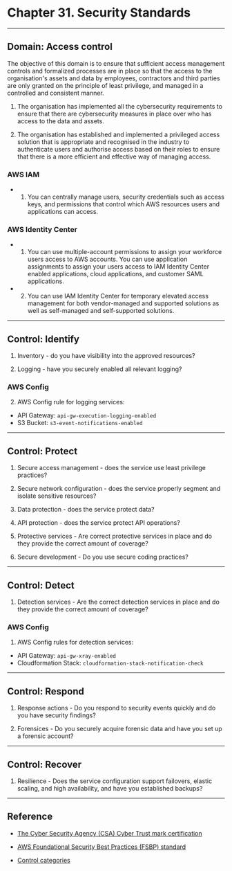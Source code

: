 # Chapter 31. Security Standards

---
## Domain: Access control

The objective of this domain is to ensure that sufficient access management controls and formalized processes are in place so that the access to the organisation's assets and data by employees, contractors and third parties are only granted on the principle of least privilege, and managed in a controlled and consistent manner.

1. The organisation has implemented all the cybersecurity requirements to ensure that there are cybersecurity measures in place over who has access to the data and assets.

2. The organisation has established and implemented a privileged access solution that is appropriate and recognised in the industry to authenticate users and authorise access based on their roles to ensure that there is a more efficient and effective way of managing access.

### AWS IAM

* 1. You can centrally manage users, security credentials such as access keys, and permissions that control which AWS resources users and applications can access.

### AWS Identity Center

* 1. You can use multiple-account permissions to assign your workforce users access to AWS accounts. You can use application assignments to assign your users access to IAM Identity Center enabled applications, cloud applications, and customer SAML applications.

* 2. You can use IAM Identity Center for temporary elevated access management for both vendor-managed and supported solutions as well as self-managed and self-supported solutions.

---
## Control: Identify

1. Inventory - do you have visibility into the approved resources?

2. Logging - have you securely enabled all relevant logging?

### AWS Config

2. AWS Config rule for logging services:
- API Gateway: `api-gw-execution-logging-enabled`
- S3 Bucket: `s3-event-notifications-enabled`

---
## Control: Protect

1. Secure access management - does the service use least privilege practices?

2. Secure network configuration - does the service properly segment and isolate sensitive resources?

3. Data protection - does the service protect data?

4. API protection - does the service protect API operations?

5. Protective services - Are correct protective services in place and do they provide the correct amount of coverage?

6. Secure development - Do you use secure coding practices?

---
## Control: Detect

1. Detection services - Are the correct detection services in place and do they provide the correct amount of coverage?

### AWS Config

1. AWS Config rules for detection services:
- API Gateway: `api-gw-xray-enabled`
- Cloudformation Stack: `cloudformation-stack-notification-check`

---
## Control: Respond

1. Response actions - Do you respond to security events quickly and do you have security findings?

2. Forensices - Do you securely acquire forensic data and have you set up a forensic account?

---
## Control: Recover

1. Resilience - Does the service configuration support failovers, elastic scaling, and high availability, and have you established backups?

---
## Reference

* [The Cyber Security Agency (CSA) Cyber Trust mark certification](https://d1.awsstatic.com/whitepapers/compliance/CSA_Cyber_Trust_mark_certification_Cloud_Companion_Guide.pdf)

* [AWS Foundational Security Best Practices (FSBP) standard](https://docs.aws.amazon.com/securityhub/latest/userguide/fsbp-standard.html)

* [Control categories](https://docs.aws.amazon.com/securityhub/latest/userguide/control-categories.html)
